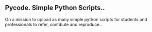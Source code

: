 ## Pycode. Simple Python Scripts..
On a mission to upload as many simple python scripts for students and professionals to refer, contibute and reproduce..
